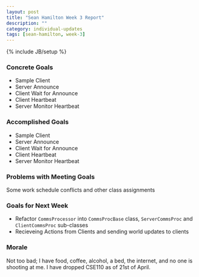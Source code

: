 ```yaml
---
layout: post
title: "Sean Hamilton Week 3 Report"
description: ""
category: individual-updates
tags: [sean-hamilton, week-3]
---
```

{% include JB/setup %}

### Concrete Goals
* Sample Client
* Server Announce
* Client Wait for Announce
* Client Heartbeat
* Server Monitor Heartbeat

### Accomplished Goals
* Sample Client
* Server Announce
* Client Wait for Announce
* Client Heartbeat
* Server Monitor Heartbeat

### Problems with Meeting Goals
Some work schedule conflicts and other class assignments
	
### Goals for Next Week
* Refactor `CommsProcessor` into `CommsProcBase` class, `ServerCommsProc` and `ClientCommsProc` sub-classes
* Recieveing Actions from Clients and sending world updates to clients
 
### Morale
Not too bad; I have food, coffee, alcohol, a bed, the internet, and no one is shooting at me. I have dropped CSE110 as of 21st of April. 
